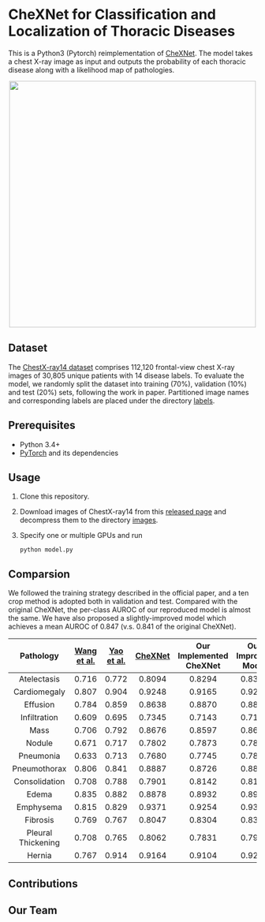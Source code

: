# CheXNet for Classification and Localization of Thoracic Diseases

This is a Python3 (Pytorch) reimplementation of [CheXNet](https://stanfordmlgroup.github.io/projects/chexnet/). The model takes a chest X-ray image as input and outputs the probability of each thoracic disease along with a likelihood map of pathologies.

<div align=center><img width="500" height="500" src="./localization/00008473_011-3.png"/></div>

## Dataset

The [ChestX-ray14 dataset](http://openaccess.thecvf.com/content_cvpr_2017/papers/Wang_ChestX-ray8_Hospital-Scale_Chest_CVPR_2017_paper.pdf) comprises 112,120 frontal-view chest X-ray images of 30,805 unique patients with 14 disease labels. To evaluate the model, we randomly split the dataset into training (70%), validation (10%) and test (20%) sets, following the work in paper. Partitioned image names and corresponding labels are placed under the directory [labels](./ChestX-ray14/labels).

## Prerequisites

- Python 3.4+
- [PyTorch](http://pytorch.org/) and its dependencies

## Usage

1. Clone this repository.

2. Download images of ChestX-ray14 from this [released page](https://nihcc.app.box.com/v/ChestXray-NIHCC) and decompress them to the directory [images](./ChestX-ray14/images).

3. Specify one or multiple GPUs and run

   `python model.py`

## Comparsion

We followed the training strategy described in the official paper, and a ten crop method is adopted both in validation and test. Compared with the original CheXNet, the per-class AUROC of our reproduced model is almost the same. We have also proposed a slightly-improved model which achieves a mean AUROC of 0.847 (v.s. 0.841 of the original CheXNet).

|     Pathology      | [Wang et al.](https://arxiv.org/abs/1705.02315) | [Yao et al.](https://arxiv.org/abs/1710.10501) | [CheXNet](https://arxiv.org/abs/1711.05225) | Our Implemented CheXNet | Our Improved Model |
| :----------------: | :--------------------------------------: | :--------------------------------------: | :--------------------------------------: | :---------------------: | :----------------: |
|    Atelectasis     |                  0.716                   |                  0.772                   |                  0.8094                  |         0.8294          |       0.8311       |
|    Cardiomegaly    |                  0.807                   |                  0.904                   |                  0.9248                  |         0.9165          |       0.9220       |
|      Effusion      |                  0.784                   |                  0.859                   |                  0.8638                  |         0.8870          |       0.8891       |
|    Infiltration    |                  0.609                   |                  0.695                   |                  0.7345                  |         0.7143          |       0.7146       |
|        Mass        |                  0.706                   |                  0.792                   |                  0.8676                  |         0.8597          |       0.8627       |
|       Nodule       |                  0.671                   |                  0.717                   |                  0.7802                  |         0.7873          |       0.7883       |
|     Pneumonia      |                  0.633                   |                  0.713                   |                  0.7680                  |         0.7745          |       0.7820       |
|    Pneumothorax    |                  0.806                   |                  0.841                   |                  0.8887                  |         0.8726          |       0.8844       |
|   Consolidation    |                  0.708                   |                  0.788                   |                  0.7901                  |         0.8142          |       0.8148       |
|       Edema        |                  0.835                   |                  0.882                   |                  0.8878                  |         0.8932          |       0.8992       |
|     Emphysema      |                  0.815                   |                  0.829                   |                  0.9371                  |         0.9254          |       0.9343       |
|      Fibrosis      |                  0.769                   |                  0.767                   |                  0.8047                  |         0.8304          |       0.8385       |
| Pleural Thickening |                  0.708                   |                  0.765                   |                  0.8062                  |         0.7831          |       0.7914       |
|       Hernia       |                  0.767                   |                  0.914                   |                  0.9164                  |         0.9104          |       0.9206       |

## Contributions



## Our Team



